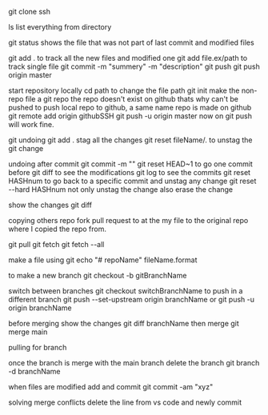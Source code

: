 git clone ssh

ls      list everything from directory

git status      shows the file that was not part of last commit and modified files

git add .       to track all the new files and modified one
git add file.ex/path        to track single file
git commit -m "summery" -m "description"
git push
git push origin master


start repository locally
cd path         to change the file path
git init        make the non-repo file a git repo
the repo doesn't exist on github thats why can't be pushed
to push local repo to github, a same name repo is made on github
git remote add origin githubSSH
git push -u origin master
now on git push will work fine.

git undoing
git add .       stag all the changes
git reset fileName/.       to unstag the git change

undoing after commit
git commit -m ""
git reset HEAD~1        to go one commit before
git diff        to see the modifications
git log         to see the commits
git reset HASHnum       to go back to a specific commit and unstag any change
git reset --hard HASHnum        not only unstag the change also erase the change


show the changes
git diff


copying others repo
fork
pull request        to at the my file to the original repo where I copied the repo from.


git pull
git fetch
git fetch --all


make a file using git
echo "# repoName" fileName.format

to make a new branch
git checkout -b gitBranchName

switch between branches
git checkout switchBranchName
to push in a different branch
git push --set-upstream origin branchName
or
git push -u origin branchName

before merging show the changes
git diff branchName
then merge
git merge main

pulling for branch



once the branch is merge with the main branch delete the branch
git branch -d branchName


when files are modified add and commit
git commit -am "xyz"

solving merge conflicts
delete the line from vs code and newly commit

